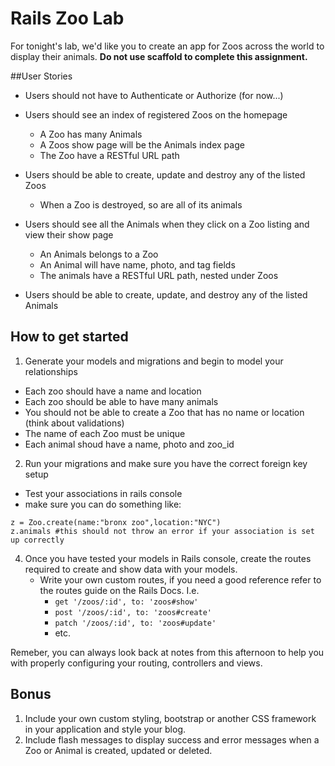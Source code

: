 # Rails Zoo Lab

For tonight's lab, we'd like you to create an app for Zoos across the world to display their animals. **Do not use scaffold to complete this assignment.**

##User Stories

* Users should not have to Authenticate or Authorize (for now...)

* Users should see an index of registered Zoos on the homepage
 	* A Zoo has many Animals
	* A Zoos show page will be the Animals index page
	* The Zoo have a RESTful URL path
* Users should be able to create, update and destroy any of the listed Zoos
	* When a Zoo is destroyed, so are all of its animals

* Users should see all the Animals when they click on a Zoo listing and view their show page
	* An Animals belongs to a Zoo
	* An Animal will have name, photo, and tag fields
	* The animals have a RESTful URL path, nested under Zoos
* Users should be able to create, update, and destroy any of the listed Animals

## How to get started

1. Generate your models and migrations and begin to model your relationships
- Each zoo should have a name and location
- Each zoo should be able to have many animals
- You should not be able to create a Zoo that has no name or location (think about validations) 
- The name of each Zoo must be unique
- Each animal shoud have a name, photo and zoo_id
2. Run your migrations and make sure you have the correct foreign key setup
- Test your associations in rails console
- make sure you can do something like:
```
z = Zoo.create(name:"bronx zoo",location:"NYC") 
z.animals #this should not throw an error if your association is set up correctly
```
4. Once you have tested your models in Rails console, create the routes required to create and show data with your models.
	* Write your own custom routes, if you need a good reference refer to the routes guide on the Rails Docs. I.e.
		* `get '/zoos/:id', to: 'zoos#show'`
		* `post '/zoos/:id', to: 'zoos#create'`
		* `patch '/zoos/:id', to: 'zoos#update'`
		* etc.

Remeber, you can always look back at notes from this afternoon to help you with properly configuring your routing, controllers and views.


## Bonus

1. Include your own custom styling, bootstrap or another CSS framework in your application and style your blog.
2. Include flash messages to display success and error messages when a Zoo or Animal is created, updated or deleted.
